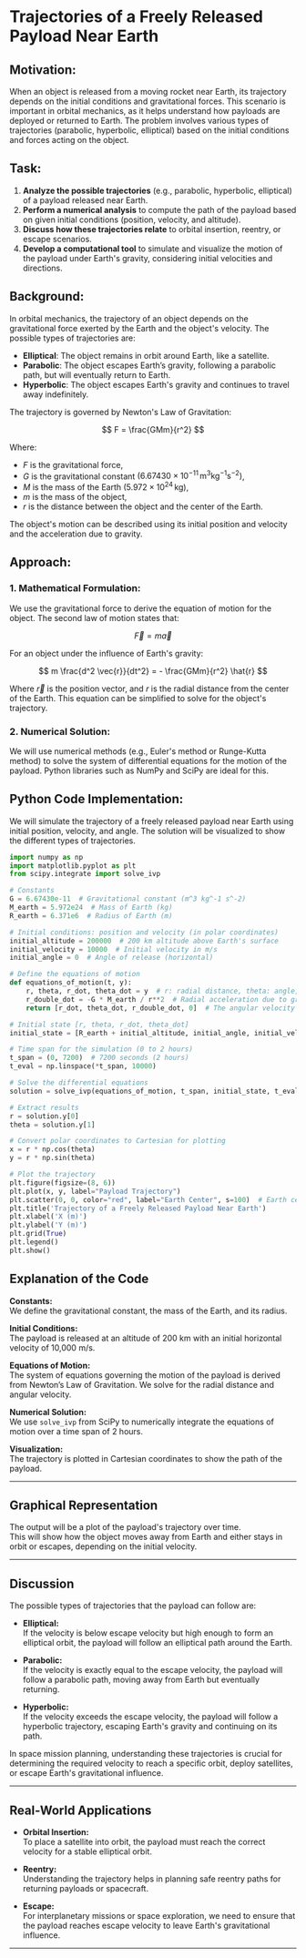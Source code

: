 
# Trajectories of a Freely Released Payload Near Earth

## Motivation:
When an object is released from a moving rocket near Earth, its trajectory depends on the initial conditions and gravitational forces. This scenario is important in orbital mechanics, as it helps understand how payloads are deployed or returned to Earth. The problem involves various types of trajectories (parabolic, hyperbolic, elliptical) based on the initial conditions and forces acting on the object.

## Task:
1. **Analyze the possible trajectories** (e.g., parabolic, hyperbolic, elliptical) of a payload released near Earth.
2. **Perform a numerical analysis** to compute the path of the payload based on given initial conditions (position, velocity, and altitude).
3. **Discuss how these trajectories relate** to orbital insertion, reentry, or escape scenarios.
4. **Develop a computational tool** to simulate and visualize the motion of the payload under Earth's gravity, considering initial velocities and directions.

## Background:

In orbital mechanics, the trajectory of an object depends on the gravitational force exerted by the Earth and the object's velocity. The possible types of trajectories are:
- **Elliptical**: The object remains in orbit around Earth, like a satellite.
- **Parabolic**: The object escapes Earth’s gravity, following a parabolic path, but will eventually return to Earth.
- **Hyperbolic**: The object escapes Earth's gravity and continues to travel away indefinitely.

The trajectory is governed by Newton's Law of Gravitation:

$$
F = \frac{GMm}{r^2}
$$

Where:
- $F$ is the gravitational force,
- $G$ is the gravitational constant $(6.67430 \times 10^{-11} \, \text{m}^3\text{kg}^{-1}\text{s}^{-2})$,
- $M$ is the mass of the Earth $(5.972 \times 10^{24} \, \text{kg})$,
- $m$ is the mass of the object,
- $r$ is the distance between the object and the center of the Earth.

The object's motion can be described using its initial position and velocity and the acceleration due to gravity.

## Approach:

### 1. **Mathematical Formulation**:
We use the gravitational force to derive the equation of motion for the object. The second law of motion states that:

$$
\vec{F} = m \vec{a}
$$

For an object under the influence of Earth's gravity:

$$
m \frac{d^2 \vec{r}}{dt^2} = - \frac{GMm}{r^2} \hat{r}
$$

Where $\vec{r}$ is the position vector, and $r$ is the radial distance from the center of the Earth. This equation can be simplified to solve for the object's trajectory.

### 2. **Numerical Solution**:
We will use numerical methods (e.g., Euler's method or Runge-Kutta method) to solve the system of differential equations for the motion of the payload. Python libraries such as NumPy and SciPy are ideal for this.

## Python Code Implementation:

We will simulate the trajectory of a freely released payload near Earth using initial position, velocity, and angle. The solution will be visualized to show the different types of trajectories.

```python
import numpy as np
import matplotlib.pyplot as plt
from scipy.integrate import solve_ivp

# Constants
G = 6.67430e-11  # Gravitational constant (m^3 kg^-1 s^-2)
M_earth = 5.972e24  # Mass of Earth (kg)
R_earth = 6.371e6  # Radius of Earth (m)

# Initial conditions: position and velocity (in polar coordinates)
initial_altitude = 200000  # 200 km altitude above Earth's surface
initial_velocity = 10000  # Initial velocity in m/s
initial_angle = 0  # Angle of release (horizontal)

# Define the equations of motion
def equations_of_motion(t, y):
    r, theta, r_dot, theta_dot = y  # r: radial distance, theta: angle, r_dot: radial velocity, theta_dot: angular velocity
    r_double_dot = -G * M_earth / r**2  # Radial acceleration due to gravity
    return [r_dot, theta_dot, r_double_dot, 0]  # The angular velocity is constant in this simplified model

# Initial state [r, theta, r_dot, theta_dot]
initial_state = [R_earth + initial_altitude, initial_angle, initial_velocity, 0]

# Time span for the simulation (0 to 2 hours)
t_span = (0, 7200)  # 7200 seconds (2 hours)
t_eval = np.linspace(*t_span, 10000)

# Solve the differential equations
solution = solve_ivp(equations_of_motion, t_span, initial_state, t_eval=t_eval)

# Extract results
r = solution.y[0]
theta = solution.y[1]

# Convert polar coordinates to Cartesian for plotting
x = r * np.cos(theta)
y = r * np.sin(theta)

# Plot the trajectory
plt.figure(figsize=(8, 6))
plt.plot(x, y, label="Payload Trajectory")
plt.scatter(0, 0, color="red", label="Earth Center", s=100)  # Earth center
plt.title('Trajectory of a Freely Released Payload Near Earth')
plt.xlabel('X (m)')
plt.ylabel('Y (m)')
plt.grid(True)
plt.legend()
plt.show()
```

## Explanation of the Code

**Constants:**  
We define the gravitational constant, the mass of the Earth, and its radius.

**Initial Conditions:**  
The payload is released at an altitude of 200 km with an initial horizontal velocity of 10,000 m/s.

**Equations of Motion:**  
The system of equations governing the motion of the payload is derived from Newton’s Law of Gravitation. We solve for the radial distance and angular velocity.

**Numerical Solution:**  
We use `solve_ivp` from SciPy to numerically integrate the equations of motion over a time span of 2 hours.

**Visualization:**  
The trajectory is plotted in Cartesian coordinates to show the path of the payload.

---

## Graphical Representation

The output will be a plot of the payload's trajectory over time.  
This will show how the object moves away from Earth and either stays in orbit or escapes, depending on the initial velocity.

---

## Discussion

The possible types of trajectories that the payload can follow are:

- **Elliptical:**  
  If the velocity is below escape velocity but high enough to form an elliptical orbit, the payload will follow an elliptical path around the Earth.

- **Parabolic:**  
  If the velocity is exactly equal to the escape velocity, the payload will follow a parabolic path, moving away from Earth but eventually returning.

- **Hyperbolic:**  
  If the velocity exceeds the escape velocity, the payload will follow a hyperbolic trajectory, escaping Earth's gravity and continuing on its path.

In space mission planning, understanding these trajectories is crucial for determining the required velocity to reach a specific orbit, deploy satellites, or escape Earth's gravitational influence.

---

## Real-World Applications

- **Orbital Insertion:**  
  To place a satellite into orbit, the payload must reach the correct velocity for a stable elliptical orbit.

- **Reentry:**  
  Understanding the trajectory helps in planning safe reentry paths for returning payloads or spacecraft.

- **Escape:**  
  For interplanetary missions or space exploration, we need to ensure that the payload reaches escape velocity to leave Earth's gravitational influence.

---

